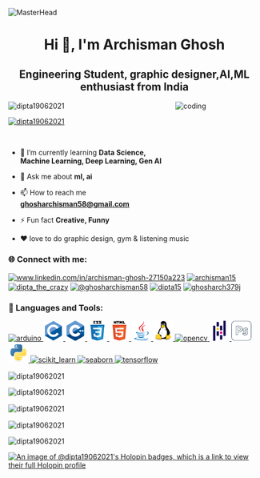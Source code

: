 ![MasterHead](https://www.commercient.com/wp-content/uploads/2019/12/deepLearning.gif)
<h1 align="center">Hi 👋, I'm Archisman Ghosh</h1>
<h2 align="center">Engineering Student, graphic designer,AI,ML enthusiast from India</h2>
<img align="right" alt="coding" width=170 height=200px position=relative src="https://cdn.dribbble.com/users/1059583/screenshots/4171367/coding-freak.gif">

<p align="left"> <img src="https://komarev.com/ghpvc/?username=dipta19062021&label=Profile%20views&color=0e75b6&style=flat" alt="dipta19062021" /> </p>

<p align="left"> <a href="https://github.com/ryo-ma/github-profile-trophy"><img src="https://github-profile-trophy.vercel.app/?username=dipta19062021" alt="dipta19062021" /></a> </p>

<p align="left"> <a href="https://twitter.com/" target="blank"><img src="https://img.shields.io/twitter/follow/?logo=twitter&style=for-the-badge" alt="" /></a> </p>

- 🌱 I’m currently learning **Data Science, Machine Learning, Deep Learning, Gen AI**

- 💬 Ask me about **ml, ai**

- 📫 How to reach me **ghosharchisman58@gmail.com**

- ⚡ Fun fact **Creative, Funny**
  
- ❤️ love to do graphic design, gym & listening music 

<h3 align="left">🌐 Connect with me:</h3>
<p align="left">
<a href="https://linkedin.com/in/www.linkedin.com/in/archisman-ghosh-27150a223" target="blank"><img align="center" src="https://raw.githubusercontent.com/rahuldkjain/github-profile-readme-generator/master/src/images/icons/Social/linked-in-alt.svg" alt="www.linkedin.com/in/archisman-ghosh-27150a223" height="30" width="40" /></a>
<a href="https://kaggle.com/archisman15" target="blank"><img align="center" src="https://raw.githubusercontent.com/rahuldkjain/github-profile-readme-generator/master/src/images/icons/Social/kaggle.svg" alt="archisman15" height="30" width="40" /></a>
<a href="https://instagram.com/dipta_the_crazy" target="blank"><img align="center" src="https://raw.githubusercontent.com/rahuldkjain/github-profile-readme-generator/master/src/images/icons/Social/instagram.svg" alt="dipta_the_crazy" height="30" width="40" /></a>
<a href="https://www.hackerrank.com/@ghosharchisman58" target="blank"><img align="center" src="https://raw.githubusercontent.com/rahuldkjain/github-profile-readme-generator/master/src/images/icons/Social/hackerrank.svg" alt="@ghosharchisman58" height="30" width="40" /></a>
<a href="https://www.leetcode.com/dipta15" target="blank"><img align="center" src="https://raw.githubusercontent.com/rahuldkjain/github-profile-readme-generator/master/src/images/icons/Social/leet-code.svg" alt="dipta15" height="30" width="40" /></a>
<a href="https://auth.geeksforgeeks.org/user/ghosharch379j" target="blank"><img align="center" src="https://raw.githubusercontent.com/rahuldkjain/github-profile-readme-generator/master/src/images/icons/Social/geeks-for-geeks.svg" alt="ghosharch379j" height="30" width="40" /></a>
</p>
<h3 align="left">🔎 Languages and Tools:</h3>
<p align="left"> <a href="https://www.arduino.cc/" target="_blank" rel="noreferrer"> <img src="https://cdn.worldvectorlogo.com/logos/arduino-1.svg" alt="arduino" width="40" height="40"/> </a> <a href="https://www.cprogramming.com/" target="_blank" rel="noreferrer"> <img src="https://raw.githubusercontent.com/devicons/devicon/master/icons/c/c-original.svg" alt="c" width="40" height="40"/> </a> <a href="https://www.w3schools.com/cpp/" target="_blank" rel="noreferrer"> <img src="https://raw.githubusercontent.com/devicons/devicon/master/icons/cplusplus/cplusplus-original.svg" alt="cplusplus" width="40" height="40"/> </a> <a href="https://www.w3schools.com/css/" target="_blank" rel="noreferrer"> <img src="https://raw.githubusercontent.com/devicons/devicon/master/icons/css3/css3-original-wordmark.svg" alt="css3" width="40" height="40"/> </a> <a href="https://www.w3.org/html/" target="_blank" rel="noreferrer"> <img src="https://raw.githubusercontent.com/devicons/devicon/master/icons/html5/html5-original-wordmark.svg" alt="html5" width="40" height="40"/> </a> <a href="https://www.java.com" target="_blank" rel="noreferrer"> <img src="https://raw.githubusercontent.com/devicons/devicon/master/icons/java/java-original.svg" alt="java" width="40" height="40"/> </a> <a href="https://www.linux.org/" target="_blank" rel="noreferrer"> <img src="https://raw.githubusercontent.com/devicons/devicon/master/icons/linux/linux-original.svg" alt="linux" width="40" height="40"/> </a> <a href="https://opencv.org/" target="_blank" rel="noreferrer"> <img src="https://www.vectorlogo.zone/logos/opencv/opencv-icon.svg" alt="opencv" width="40" height="40"/> </a> <a href="https://pandas.pydata.org/" target="_blank" rel="noreferrer"> <img src="https://raw.githubusercontent.com/devicons/devicon/2ae2a900d2f041da66e950e4d48052658d850630/icons/pandas/pandas-original.svg" alt="pandas" width="40" height="40"/> </a> <a href="https://www.photoshop.com/en" target="_blank" rel="noreferrer"> <img src="https://raw.githubusercontent.com/devicons/devicon/master/icons/photoshop/photoshop-line.svg" alt="photoshop" width="40" height="40"/> </a> <a href="https://www.python.org" target="_blank" rel="noreferrer"> <img src="https://raw.githubusercontent.com/devicons/devicon/master/icons/python/python-original.svg" alt="python" width="40" height="40"/> </a> <a href="https://scikit-learn.org/" target="_blank" rel="noreferrer"> <img src="https://upload.wikimedia.org/wikipedia/commons/0/05/Scikit_learn_logo_small.svg" alt="scikit_learn" width="40" height="40"/> </a> <a href="https://seaborn.pydata.org/" target="_blank" rel="noreferrer"> <img src="https://seaborn.pydata.org/_images/logo-mark-lightbg.svg" alt="seaborn" width="40" height="40"/> </a> <a href="https://www.tensorflow.org" target="_blank" rel="noreferrer"> <img src="https://www.vectorlogo.zone/logos/tensorflow/tensorflow-icon.svg" alt="tensorflow" width="40" height="40"/> </a> </p>

<p><img align="center" src="https://github-readme-stats.vercel.app/api/top-langs?username=dipta19062021&show_icons=true&locale=en&layout=compact" alt="dipta19062021" /></p>

<p><img align="center" src="https://github-readme-streak-stats.herokuapp.com/?user=dipta19062021&" alt="dipta19062021" /></p>
<p><img align="center" src="https://github-profile-trophy.vercel.app/?username=dipta19062021&" alt="dipta19062021" /></p>


<p><img align="center" src="https://github-readme-stats.vercel.app/api/top-langs?username=dipta19062021&show_icons=true&locale=en&layout=compact" alt="dipta19062021" /></p>

<p><img align="center" src="[![trophy](https://github-profile-trophy.vercel.app/?username=dipta19062021)](https://github.com/ryo-ma/github-profile-trophy)&" alt="dipta19062021" /></p>

[![An image of @dipta19062021's Holopin badges, which is a link to view their full Holopin profile](https://holopin.me/dipta19062021)](https://holopin.io/@dipta19062021)
